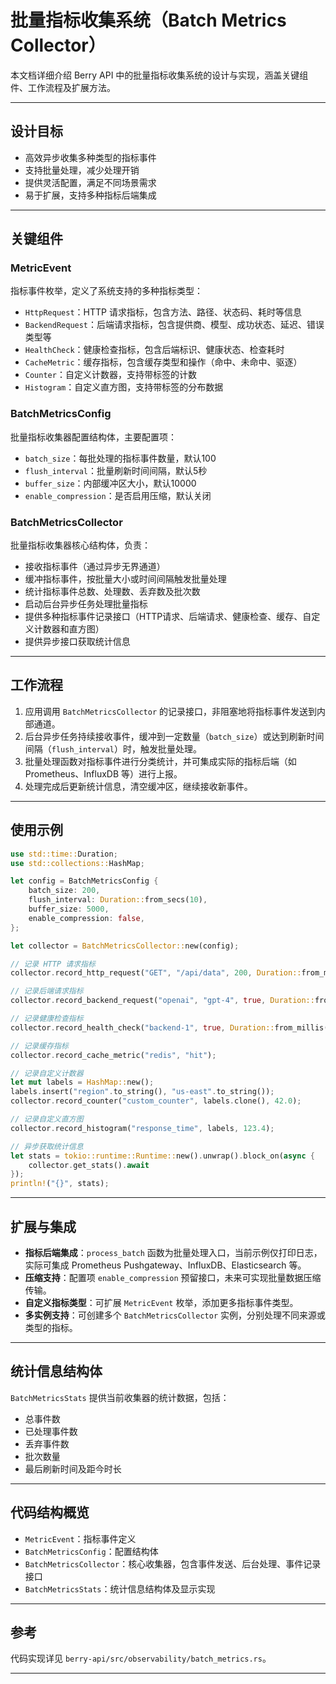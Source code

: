 # 批量指标收集系统（Batch Metrics Collector）

本文档详细介绍 Berry API 中的批量指标收集系统的设计与实现，涵盖关键组件、工作流程及扩展方法。

---

## 设计目标

- 高效异步收集多种类型的指标事件
- 支持批量处理，减少处理开销
- 提供灵活配置，满足不同场景需求
- 易于扩展，支持多种指标后端集成

---

## 关键组件

### MetricEvent

指标事件枚举，定义了系统支持的多种指标类型：

- `HttpRequest`：HTTP 请求指标，包含方法、路径、状态码、耗时等信息
- `BackendRequest`：后端请求指标，包含提供商、模型、成功状态、延迟、错误类型等
- `HealthCheck`：健康检查指标，包含后端标识、健康状态、检查耗时
- `CacheMetric`：缓存指标，包含缓存类型和操作（命中、未命中、驱逐）
- `Counter`：自定义计数器，支持带标签的计数
- `Histogram`：自定义直方图，支持带标签的分布数据

### BatchMetricsConfig

批量指标收集器配置结构体，主要配置项：

- `batch_size`：每批处理的指标事件数量，默认100
- `flush_interval`：批量刷新时间间隔，默认5秒
- `buffer_size`：内部缓冲区大小，默认10000
- `enable_compression`：是否启用压缩，默认关闭

### BatchMetricsCollector

批量指标收集器核心结构体，负责：

- 接收指标事件（通过异步无界通道）
- 缓冲指标事件，按批量大小或时间间隔触发批量处理
- 统计指标事件总数、处理数、丢弃数及批次数
- 启动后台异步任务处理批量指标
- 提供多种指标事件记录接口（HTTP请求、后端请求、健康检查、缓存、自定义计数器和直方图）
- 提供异步接口获取统计信息

---

## 工作流程

1. 应用调用 `BatchMetricsCollector` 的记录接口，非阻塞地将指标事件发送到内部通道。
2. 后台异步任务持续接收事件，缓冲到一定数量（`batch_size`）或达到刷新时间间隔（`flush_interval`）时，触发批量处理。
3. 批量处理函数对指标事件进行分类统计，并可集成实际的指标后端（如 Prometheus、InfluxDB 等）进行上报。
4. 处理完成后更新统计信息，清空缓冲区，继续接收新事件。

---

## 使用示例

```rust
use std::time::Duration;
use std::collections::HashMap;

let config = BatchMetricsConfig {
    batch_size: 200,
    flush_interval: Duration::from_secs(10),
    buffer_size: 5000,
    enable_compression: false,
};

let collector = BatchMetricsCollector::new(config);

// 记录 HTTP 请求指标
collector.record_http_request("GET", "/api/data", 200, Duration::from_millis(150));

// 记录后端请求指标
collector.record_backend_request("openai", "gpt-4", true, Duration::from_millis(850), None);

// 记录健康检查指标
collector.record_health_check("backend-1", true, Duration::from_millis(50));

// 记录缓存指标
collector.record_cache_metric("redis", "hit");

// 记录自定义计数器
let mut labels = HashMap::new();
labels.insert("region".to_string(), "us-east".to_string());
collector.record_counter("custom_counter", labels.clone(), 42.0);

// 记录自定义直方图
collector.record_histogram("response_time", labels, 123.4);

// 异步获取统计信息
let stats = tokio::runtime::Runtime::new().unwrap().block_on(async {
    collector.get_stats().await
});
println!("{}", stats);
```

---

## 扩展与集成

- **指标后端集成**：`process_batch` 函数为批量处理入口，当前示例仅打印日志，实际可集成 Prometheus Pushgateway、InfluxDB、Elasticsearch 等。
- **压缩支持**：配置项 `enable_compression` 预留接口，未来可实现批量数据压缩传输。
- **自定义指标类型**：可扩展 `MetricEvent` 枚举，添加更多指标事件类型。
- **多实例支持**：可创建多个 `BatchMetricsCollector` 实例，分别处理不同来源或类型的指标。

---

## 统计信息结构体

`BatchMetricsStats` 提供当前收集器的统计数据，包括：

- 总事件数
- 已处理事件数
- 丢弃事件数
- 批次数量
- 最后刷新时间及距今时长

---

## 代码结构概览

- `MetricEvent`：指标事件定义
- `BatchMetricsConfig`：配置结构体
- `BatchMetricsCollector`：核心收集器，包含事件发送、后台处理、事件记录接口
- `BatchMetricsStats`：统计信息结构体及显示实现

---

## 参考

代码实现详见 `berry-api/src/observability/batch_metrics.rs`。

---